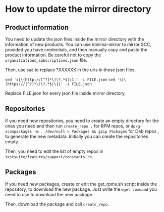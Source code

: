 # How to update the mirror directory

## Product information

You need to update the json files inside the mirror directory with the information of new products.
You can use minima-mirror to mirror SCC, provided you have credentials, and then manually copy and paste the product information.
Be careful not to copy the `organitzations_subscriptions.json` file.

Then, use `sed` to replace ?XXXXXX in the urls in those json files.

`sed 's|\(http://[^?]*\)\?.*$|\1|' -i FILE.json`
`sed 's|\(https://[^?]*\)\?.*$|\1|' -i FILE.json`

Replace FILE.json for every json file inside mirror directory.

## Repositories

If you need new repositories, you need to create an empty directory for the ones you need and then run `create_repo .` for RPM repos, or `dpkg-scanpackages -m . /dev/null > Packages && gzip Packages` for Deb repos , to generate the new metadata.
Initially you can create the repositories empty.

Then, you need to edit the list of empty repos in `testsuite/features/support/constants.rb`.

## Packages

If you need new packages, create or edit the get_rpms.sh script inside the repository, to download the new package.
Just write the `wget command` you need to use to download the new package.

Then, download the package and call `create_repo`.
 
